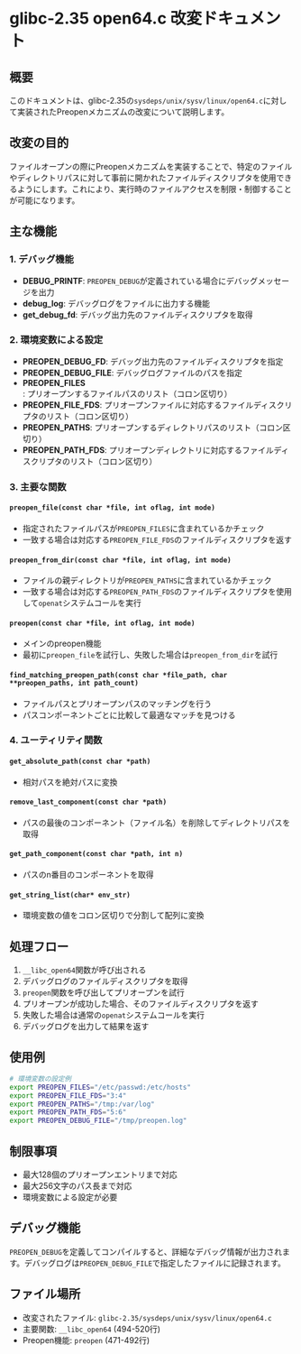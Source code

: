 # glibc-2.35 open64.c 改変ドキュメント

## 概要
このドキュメントは、glibc-2.35の`sysdeps/unix/sysv/linux/open64.c`に対して実装されたPreopenメカニズムの改変について説明します。

## 改変の目的
ファイルオープンの際にPreopenメカニズムを実装することで、特定のファイルやディレクトリパスに対して事前に開かれたファイルディスクリプタを使用できるようにします。これにより、実行時のファイルアクセスを制限・制御することが可能になります。

## 主な機能

### 1. デバッグ機能
- **DEBUG_PRINTF**: `PREOPEN_DEBUG`が定義されている場合にデバッグメッセージを出力
- **debug_log**: デバッグログをファイルに出力する機能
- **get_debug_fd**: デバッグ出力先のファイルディスクリプタを取得

### 2. 環境変数による設定
- **PREOPEN_DEBUG_FD**: デバッグ出力先のファイルディスクリプタを指定
- **PREOPEN_DEBUG_FILE**: デバッグログファイルのパスを指定
- **PREOPEN_FILES**: プリオープンするファイルパスのリスト（コロン区切り）
- **PREOPEN_FILE_FDS**: プリオープンファイルに対応するファイルディスクリプタのリスト（コロン区切り）
- **PREOPEN_PATHS**: プリオープンするディレクトリパスのリスト（コロン区切り）
- **PREOPEN_PATH_FDS**: プリオープンディレクトリに対応するファイルディスクリプタのリスト（コロン区切り）

### 3. 主要な関数

#### `preopen_file(const char *file, int oflag, int mode)`
- 指定されたファイルパスが`PREOPEN_FILES`に含まれているかチェック
- 一致する場合は対応する`PREOPEN_FILE_FDS`のファイルディスクリプタを返す

#### `preopen_from_dir(const char *file, int oflag, int mode)`
- ファイルの親ディレクトリが`PREOPEN_PATHS`に含まれているかチェック
- 一致する場合は対応する`PREOPEN_PATH_FDS`のファイルディスクリプタを使用して`openat`システムコールを実行

#### `preopen(const char *file, int oflag, int mode)`
- メインのpreopen機能
- 最初に`preopen_file`を試行し、失敗した場合は`preopen_from_dir`を試行

#### `find_matching_preopen_path(const char *file_path, char **preopen_paths, int path_count)`
- ファイルパスとプリオープンパスのマッチングを行う
- パスコンポーネントごとに比較して最適なマッチを見つける

### 4. ユーティリティ関数

#### `get_absolute_path(const char *path)`
- 相対パスを絶対パスに変換

#### `remove_last_component(const char *path)`
- パスの最後のコンポーネント（ファイル名）を削除してディレクトリパスを取得

#### `get_path_component(const char *path, int n)`
- パスのn番目のコンポーネントを取得

#### `get_string_list(char* env_str)`
- 環境変数の値をコロン区切りで分割して配列に変換

## 処理フロー

1. `__libc_open64`関数が呼び出される
2. デバッグログのファイルディスクリプタを取得
3. `preopen`関数を呼び出してプリオープンを試行
4. プリオープンが成功した場合、そのファイルディスクリプタを返す
5. 失敗した場合は通常の`openat`システムコールを実行
6. デバッグログを出力して結果を返す

## 使用例

```bash
# 環境変数の設定例
export PREOPEN_FILES="/etc/passwd:/etc/hosts"
export PREOPEN_FILE_FDS="3:4"
export PREOPEN_PATHS="/tmp:/var/log"
export PREOPEN_PATH_FDS="5:6"
export PREOPEN_DEBUG_FILE="/tmp/preopen.log"
```

## 制限事項

- 最大128個のプリオープンエントリまで対応
- 最大256文字のパス長まで対応
- 環境変数による設定が必要

## デバッグ機能

`PREOPEN_DEBUG`を定義してコンパイルすると、詳細なデバッグ情報が出力されます。デバッグログは`PREOPEN_DEBUG_FILE`で指定したファイルに記録されます。

## ファイル場所

- 改変されたファイル: `glibc-2.35/sysdeps/unix/sysv/linux/open64.c`
- 主要関数: `__libc_open64` (494-520行)
- Preopen機能: `preopen` (471-492行)